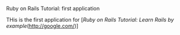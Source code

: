 Ruby on Rails Tutorial: first application

THis is the first application for [*Ruby on Rails Tutorial: Learn Rails by example*(http://google.com/)]